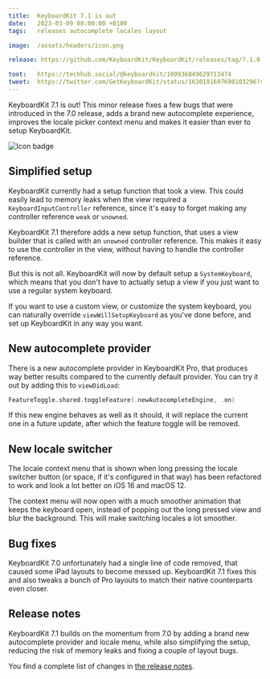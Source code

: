 ```yaml
---
title:  KeyboardKit 7.1 is out
date:   2023-03-09 08:00:00 +0100
tags:   releases autocomplete locales layout

image:  /assets/headers/icon.png

release: https://github.com/KeyboardKit/KeyboardKit/releases/tag/7.1.0

toot:   https://techhub.social/@keyboardkit/109936849629713474
tweet:  https://twitter.com/GetKeyboardKit/status/1630191697698103296?s=20
---
```


KeyboardKit 7.1 is out! This minor release fixes a few bugs that were introduced in the 7.0 release, adds a brand new autocomplete experience, improves the locale picker context menu and makes it easier than ever to setup KeyboardKit.

![Icon badge]({{page.image}})


## Simplified setup

KeyboardKit currently had a setup function that took a view. This could easily lead to memory leaks when the view required a `KeyboardInputController` reference, since it's easy to forget making any controller reference `weak` or  `unowned`.

KeyboardKit 7.1 therefore adds a new setup function, that uses a view builder that is called with an `unowned` controller reference. This makes it easy to use the controller in the view, without having to handle the controller reference.

But this is not all. KeyboardKit will now by default setup a `SystemKeyboard`, which means that you don't have to actually setup a view if you just want to use a regular system keyboard. 

If you want to use a custom view, or customize the system keyboard, you can naturally override `viewWillSetupKeyboard` as you've done before, and set up KeyboardKit in any way you want.


## New autocomplete provider

There is a new autocomplete provider in KeyboardKit Pro, that produces way better results compared to the currently default provider. You can try it out by adding this to `viewDidLoad`:

```swift
FeatureToggle.shared.toggleFeature(.newAutocompleteEngine, .on)
```

If this new engine behaves as well as it should, it will replace the current one in a future update, after which the feature toggle will be removed.


## New locale switcher

The locale context menu that is shown when long pressing the locale switcher button (or space, if it's configured in that way) has been refactored to work and look a lot better on iOS 16 and macOS 12. 

The context menu will now open with a much smoother animation that keeps the keyboard open, instead of popping out the long pressed view and blur the background. This will make switching locales a lot smoother.


## Bug fixes

KeyboardKit 7.0 unfortunately had a single line of code removed, that caused some iPad layouts to become messed up. KeyboardKit 7.1 fixes this and also tweaks a bunch of Pro layouts to match their native counterparts even closer.


## Release notes

KeyboardKit 7.1 builds on the momentum from 7.0 by adding a brand new autocomplete provider and locale menu, while also simplifying the setup, reducing the risk of memory leaks and fixing a couple of layout bugs. 

You find a complete list of changes in [the release notes]({{page.release}}).